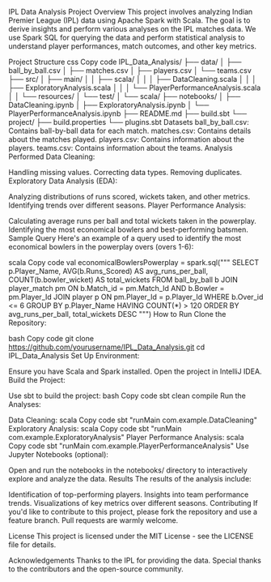 IPL Data Analysis Project
Overview
This project involves analyzing Indian Premier League (IPL) data using Apache Spark with Scala. The goal is to derive insights and perform various analyses on the IPL matches data. We use Spark SQL for querying the data and perform statistical analysis to understand player performances, match outcomes, and other key metrics.

Project Structure
css
Copy code
IPL_Data_Analysis/
├── data/
│   ├── ball_by_ball.csv
│   ├── matches.csv
│   ├── players.csv
│   └── teams.csv
├── src/
│   ├── main/
│   │   ├── scala/
│   │   │   ├── DataCleaning.scala
│   │   │   ├── ExploratoryAnalysis.scala
│   │   │   └── PlayerPerformanceAnalysis.scala
│   │   └── resources/
│   └── test/
│       └── scala/
├── notebooks/
│   ├── DataCleaning.ipynb
│   ├── ExploratoryAnalysis.ipynb
│   └── PlayerPerformanceAnalysis.ipynb
├── README.md
├── build.sbt
└── project/
    ├── build.properties
    └── plugins.sbt
Datasets
ball_by_ball.csv: Contains ball-by-ball data for each match.
matches.csv: Contains details about the matches played.
players.csv: Contains information about the players.
teams.csv: Contains information about the teams.
Analysis Performed
Data Cleaning:

Handling missing values.
Correcting data types.
Removing duplicates.
Exploratory Data Analysis (EDA):

Analyzing distributions of runs scored, wickets taken, and other metrics.
Identifying trends over different seasons.
Player Performance Analysis:

Calculating average runs per ball and total wickets taken in the powerplay.
Identifying the most economical bowlers and best-performing batsmen.
Sample Query
Here's an example of a query used to identify the most economical bowlers in the powerplay overs (overs 1-6):

scala
Copy code
val economicalBowlersPowerplay = spark.sql("""
    SELECT p.Player_Name, AVG(b.Runs_Scored) AS avg_runs_per_ball,
    COUNT(b.bowler_wicket) AS total_wickets
    FROM ball_by_ball b
    JOIN player_match pm ON b.Match_id = pm.Match_Id AND b.Bowler = pm.Player_Id
    JOIN player p ON pm.Player_Id = p.Player_Id
    WHERE b.Over_id <= 6
    GROUP BY p.Player_Name
    HAVING COUNT(*) > 120
    ORDER BY avg_runs_per_ball, total_wickets DESC
""")
How to Run
Clone the Repository:

bash
Copy code
git clone https://github.com/yourusername/IPL_Data_Analysis.git
cd IPL_Data_Analysis
Set Up Environment:

Ensure you have Scala and Spark installed.
Open the project in IntelliJ IDEA.
Build the Project:

Use sbt to build the project:
bash
Copy code
sbt clean compile
Run the Analyses:

Data Cleaning:
scala
Copy code
sbt "runMain com.example.DataCleaning"
Exploratory Analysis:
scala
Copy code
sbt "runMain com.example.ExploratoryAnalysis"
Player Performance Analysis:
scala
Copy code
sbt "runMain com.example.PlayerPerformanceAnalysis"
Use Jupyter Notebooks (optional):

Open and run the notebooks in the notebooks/ directory to interactively explore and analyze the data.
Results
The results of the analysis include:

Identification of top-performing players.
Insights into team performance trends.
Visualizations of key metrics over different seasons.
Contributing
If you'd like to contribute to this project, please fork the repository and use a feature branch. Pull requests are warmly welcome.

License
This project is licensed under the MIT License - see the LICENSE file for details.

Acknowledgements
Thanks to the IPL for providing the data.
Special thanks to the contributors and the open-source community.
